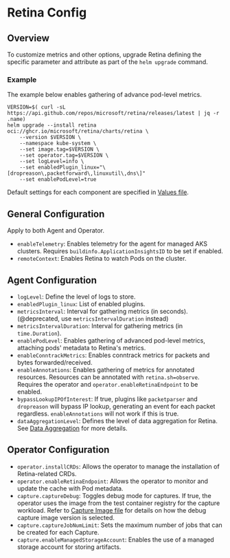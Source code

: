 # Retina Config

## Overview

To customize metrics and other options, upgrade Retina defining the specific parameter and attribute as part of the `helm upgrade` command.

### Example

The example below enables gathering of advance pod-level metrics.

```shell
VERSION=$( curl -sL https://api.github.com/repos/microsoft/retina/releases/latest | jq -r .name)
helm upgrade --install retina oci://ghcr.io/microsoft/retina/charts/retina \
    --version $VERSION \
    --namespace kube-system \
    --set image.tag=$VERSION \
    --set operator.tag=$VERSION \
    --set logLevel=info \
    --set enabledPlugin_linux="\[dropreason\,packetforward\,linuxutil\,dns\]"
    --set enablePodLevel=true
```

Default settings for each component are specified in [Values file](../../deploy/legacy/manifests/controller/helm/retina/values.yaml).

## General Configuration

Apply to both Agent and Operator.

* `enableTelemetry`: Enables telemetry for the agent for managed AKS clusters. Requires `buildinfo.ApplicationInsightsID` to be set if enabled.
* `remoteContext`: Enables Retina to watch Pods on the cluster.

## Agent Configuration

* `logLevel`: Define the level of logs to store.
* `enabledPlugin_linux`: List of enabled plugins.
* `metricsInterval`: Interval for gathering metrics (in seconds). (@deprecated, use `metricsIntervalDuration` instead)
* `metricsIntervalDuration`: Interval for gathering metrics (in `time.Duration`).
* `enablePodLevel`: Enables gathering of advanced pod-level metrics, attaching pods' metadata to Retina's metrics.
* `enableConntrackMetrics`: Enables conntrack metrics for packets and bytes forwarded/received.
* `enableAnnotations`: Enables gathering of metrics for annotated resources. Resources can be annotated with `retina.sh=observe`. Requires the operator and `operator.enableRetinaEndpoint` to be enabled.
* `bypassLookupIPOfInterest`: If true, plugins like `packetparser` and `dropreason` will bypass IP lookup, generating an event for each packet regardless. `enableAnnotations` will not work if this is true.
* `dataAggregationLevel`: Defines the level of data aggregation for Retina. See [Data Aggregation](../05-Concepts/data-aggregation.md) for more details.

## Operator Configuration

* `operator.installCRDs`: Allows the operator to manage the installation of Retina-related CRDs.
* `operator.enableRetinaEndpoint`: Allows the operator to monitor and update the cache with Pod metadata.
* `capture.captureDebug`: Toggles debug mode for captures. If true, the operator uses the image from the test container registry for the capture workload. Refer to [Capture Image file](../../pkg/capture/utils/capture_image.go) for details on how the debug capture image version is selected.
* `capture.captureJobNumLimit`: Sets the maximum number of jobs that can be created for each Capture.
* `capture.enableManagedStorageAccount`: Enables the use of a managed storage account for storing artifacts.
